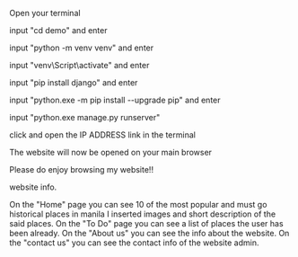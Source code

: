 Open your terminal 

input "cd demo" and enter

input "python -m venv venv" and enter

input "venv\Script\activate" and enter

input "pip install django" and enter

input "python.exe -m pip install --upgrade pip" and enter

input "python.exe manage.py runserver"

click and open the IP ADDRESS link in the terminal

The website will now be opened on your main browser

Please do enjoy browsing my website!!



website info.

On the "Home" page you can see 10 of the most popular and must go historical places in manila I inserted images and short description of the said places.
On the "To Do" page you can see a list of places the user has been already.
On the "About us" you can see the info about the website.
On the "contact us" you can see the contact info of the website admin.
